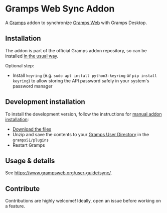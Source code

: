 # Gramps Web Sync Addon
A [Gramps](https://gramps-project.org/blog/) addon to synchronize [Gramps Web](https://www.grampsweb.org/) with Gramps Desktop.

## Installation
The addon is part of the official Gramps addon repository, so can be installed [in the usual way](https://www.gramps-project.org/wiki/index.php/5.1_Addons#Installing_Addons_in_Gramps).


Optional step:

- Install `keyring` (e.g. `sudo apt install python3-keyring` or `pip install keyring`) to allow storing the API password safely in your system's password manager 


## Development installation

To install the development version, follow the instructions for [manual addon installation](https://www.gramps-project.org/wiki/index.php/5.1_Addons#Manually_installed_Addons):

- [Download the files](https://github.com/DavidMStraub/gramps-addon-webapisync/archive/refs/heads/main.zip)
- Unzip and save the contents to your [Gramps User Directory](https://www.gramps-project.org/wiki/index.php/Gramps_5.1_Wiki_Manual_-_User_Directory) in the `gramps51/plugins`
- Restart Gramps

## Usage & details

See https://www.grampsweb.org/user-guide/sync/.

## Contribute

Contributions are highly welcome! Ideally, open an issue before working on a feature.